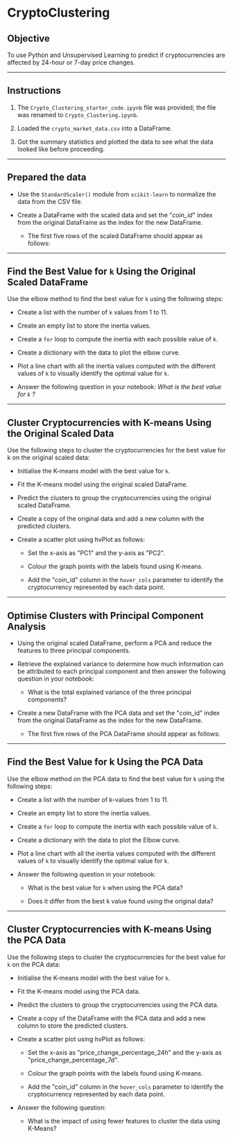 # CryptoClustering

## **Objective**

To use Python and Unsupervised Learning to predict if cryptocurrencies are affected by 24-hour or 7-day price changes.

---

## **Instructions**

1. The `Crypto_Clustering_starter_code.ipynb` file was provided; the file was renamed to `Crypto_Clustering.ipynb`.
   
2. Loaded the `crypto_market_data.csv` into a DataFrame.
   
3. Got the summary statistics and plotted the data to see what the data looked like before proceeding.

---

## **Prepared the data**

- Use the `StandardScaler()` module from `scikit-learn` to normalize the data from the CSV file.

- Create a DataFrame with the scaled data and set the "_coin_id_" index from the original DataFrame as the index for the new DataFrame.

   * The first five rows of the scaled DataFrame should appear as follows:
 
     

---

## **Find the Best Value for `k` Using the Original Scaled DataFrame**

Use the elbow method to find the best value for `k` using the following steps:

  - Create a list with the number of `k` values from 1 to 11.
    
  - Create an empty list to store the inertia values.
    
  - Create a `for` loop to compute the inertia with each possible value of `k`.
    
  - Create a dictionary with the data to plot the elbow curve.
    
  - Plot a line chart with all the inertia values computed with the different values of `k` to visually identify the optimal value for `k`.
    
  - Answer the following question in your notebook: _What is the best value for `k` ?_

---

## **Cluster Cryptocurrencies with K-means Using the Original Scaled Data**

Use the following steps to cluster the cryptocurrencies for the best value for k on the original scaled data:

- Initialise the K-means model with the best value for `k`.

- Fit the K-means model using the original scaled DataFrame.

- Predict the clusters to group the cryptocurrencies using the original scaled DataFrame.

- Create a copy of the original data and add a new column with the predicted clusters.

- Create a scatter plot using hvPlot as follows:

   * Set the x-axis as "PC1" and the y-axis as "PC2".

   * Colour the graph points with the labels found using K-means.

   * Add the "coin_id" column in the `hover_cols` parameter to identify the cryptocurrency represented by each data point.

---

## **Optimise Clusters with Principal Component Analysis**

- Using the original scaled DataFrame, perform a PCA and reduce the features to three principal components.

- Retrieve the explained variance to determine how much information can be attributed to each principal component and then answer the following question in your notebook:

    * What is the total explained variance of the three principal components?

- Create a new DataFrame with the PCA data and set the "coin_id" index from the original DataFrame as the index for the new DataFrame.

    * The first five rows of the PCA DataFrame should appear as follows:



---

## **Find the Best Value for k Using the PCA Data**

Use the elbow method on the PCA data to find the best value for `k` using the following steps:

- Create a list with the number of k-values from 1 to 11.

- Create an empty list to store the inertia values.

- Create a `for` loop to compute the inertia with each possible value of `k`.

- Create a dictionary with the data to plot the Elbow curve.

- Plot a line chart with all the inertia values computed with the different values of `k` to visually identify the optimal value for `k`.

- Answer the following question in your notebook:

   * What is the best value for `k` when using the PCA data?

   * Does it differ from the best k value found using the original data?




---

## **Cluster Cryptocurrencies with K-means Using the PCA Data**

Use the following steps to cluster the cryptocurrencies for the best value for `k` on the PCA data:

- Initialise the K-means model with the best value for `k`.

- Fit the K-means model using the PCA data.

- Predict the clusters to group the cryptocurrencies using the PCA data.

- Create a copy of the DataFrame with the PCA data and add a new column to store the predicted clusters.

- Create a scatter plot using hvPlot as follows:

   * Set the x-axis as "price_change_percentage_24h" and the y-axis as "price_change_percentage_7d".

   * Colour the graph points with the labels found using K-means.

   * Add the "coin_id" column in the `hover_cols` parameter to identify the cryptocurrency represented by each data point.

- Answer the following question:

   * What is the impact of using fewer features to cluster the data using K-Means?


















